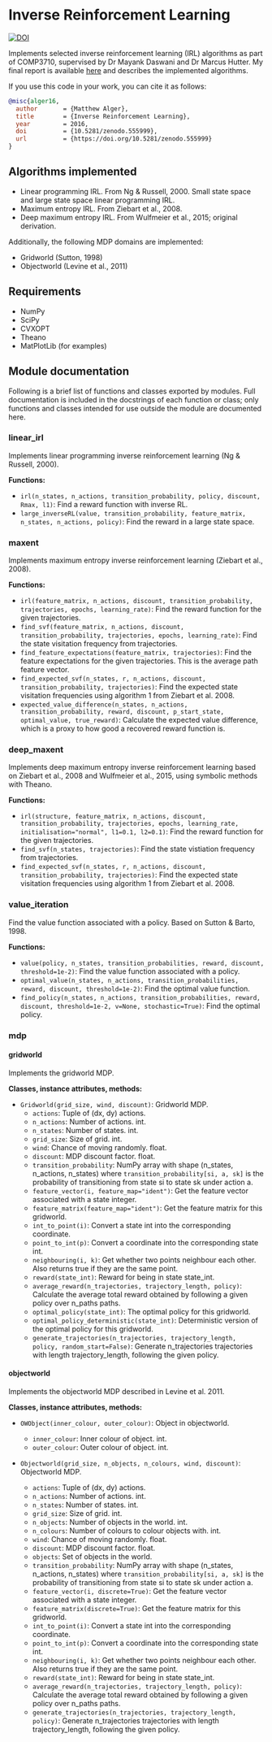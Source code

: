# Inverse Reinforcement Learning

[![DOI](https://zenodo.org/badge/DOI/10.5281/zenodo.555999.svg)](https://doi.org/10.5281/zenodo.555999)

Implements selected inverse reinforcement learning (IRL) algorithms as part of COMP3710, supervised by Dr Mayank Daswani and Dr Marcus Hutter. My final report is available [here](http://matthewja.com/pdfs/irl.pdf) and describes the implemented algorithms.

If you use this code in your work, you can cite it as follows:
```bibtex
@misc{alger16,
  author       = {Matthew Alger},
  title        = {Inverse Reinforcement Learning},
  year         = 2016,
  doi          = {10.5281/zenodo.555999},
  url          = {https://doi.org/10.5281/zenodo.555999}
}
```

## Algorithms implemented

- Linear programming IRL. From Ng & Russell, 2000. Small state space and large state space linear programming IRL.
- Maximum entropy IRL. From Ziebart et al., 2008.
- Deep maximum entropy IRL. From Wulfmeier et al., 2015; original derivation.

Additionally, the following MDP domains are implemented:
- Gridworld (Sutton, 1998)
- Objectworld (Levine et al., 2011)

## Requirements
- NumPy
- SciPy
- CVXOPT
- Theano
- MatPlotLib (for examples)

## Module documentation

Following is a brief list of functions and classes exported by modules. Full documentation is included in the docstrings of each function or class; only functions and classes intended for use outside the module are documented here.

### linear_irl

Implements linear programming inverse reinforcement learning (Ng & Russell, 2000).

**Functions:**

- `irl(n_states, n_actions, transition_probability, policy, discount, Rmax, l1)`: Find a reward function with inverse RL.
- `large_inverseRL(value, transition_probability, feature_matrix, n_states, n_actions, policy)`: Find the reward in a large state space.

### maxent
    
Implements maximum entropy inverse reinforcement learning (Ziebart et al., 2008).

**Functions:**

- `irl(feature_matrix, n_actions, discount, transition_probability, trajectories, epochs, learning_rate)`: Find the reward function for the given trajectories.
- `find_svf(feature_matrix, n_actions, discount, transition_probability, trajectories, epochs, learning_rate)`: Find the state visitation frequency from trajectories.
- `find_feature_expectations(feature_matrix, trajectories)`:  Find the feature expectations for the given trajectories. This is the average path feature vector.
- `find_expected_svf(n_states, r, n_actions, discount, transition_probability, trajectories)`: Find the expected state visitation frequencies using algorithm 1 from Ziebart et al. 2008.
- `expected_value_difference(n_states, n_actions, transition_probability, reward, discount, p_start_state, optimal_value, true_reward)`: Calculate the expected value difference, which is a proxy to how good a recovered reward function is.

### deep_maxent

Implements deep maximum entropy inverse reinforcement learning based on Ziebart et al., 2008 and Wulfmeier et al., 2015, using symbolic methods with Theano.

**Functions:**

- `irl(structure, feature_matrix, n_actions, discount, transition_probability, trajectories, epochs, learning_rate, initialisation="normal", l1=0.1, l2=0.1)`: Find the reward function for the given trajectories.
- `find_svf(n_states, trajectories)`: Find the state vistiation frequency from trajectories.
- `find_expected_svf(n_states, r, n_actions, discount, transition_probability, trajectories)`: Find the expected state visitation frequencies using algorithm 1 from Ziebart et al. 2008.

### value_iteration

Find the value function associated with a policy. Based on Sutton & Barto, 1998.

**Functions:**

- `value(policy, n_states, transition_probabilities, reward, discount, threshold=1e-2)`: Find the value function associated with a policy.
- `optimal_value(n_states, n_actions, transition_probabilities, reward, discount, threshold=1e-2)`: Find the optimal value function.
- `find_policy(n_states, n_actions, transition_probabilities, reward, discount, threshold=1e-2, v=None, stochastic=True)`: Find the optimal policy.

### mdp

#### gridworld

Implements the gridworld MDP.

**Classes, instance attributes, methods:**

- `Gridworld(grid_size, wind, discount)`: Gridworld MDP.
    - `actions`: Tuple of (dx, dy) actions.
    - `n_actions`: Number of actions. int.
    - `n_states`: Number of states. int.
    - `grid_size`: Size of grid. int.
    - `wind`: Chance of moving randomly. float.
    - `discount`: MDP discount factor. float.
    - `transition_probability`: NumPy array with shape (n_states, n_actions, n_states) where `transition_probability[si, a, sk]` is the probability of transitioning from state si to state sk under action a.
    - `feature_vector(i, feature_map="ident")`: Get the feature vector associated with a state integer.
    - `feature_matrix(feature_map="ident")`: Get the feature matrix for this gridworld.
    - `int_to_point(i)`: Convert a state int into the corresponding coordinate.
    - `point_to_int(p)`: Convert a coordinate into the corresponding state int.
    - `neighbouring(i, k)`: Get whether two points neighbour each other. Also returns true if they are the same point.
    - `reward(state_int)`: Reward for being in state state_int.
    - `average_reward(n_trajectories, trajectory_length, policy)`: Calculate the average total reward obtained by following a given policy over n_paths paths.
    - `optimal_policy(state_int)`: The optimal policy for this gridworld.
    - `optimal_policy_deterministic(state_int)`: Deterministic version of the optimal policy for this gridworld.
    - `generate_trajectories(n_trajectories, trajectory_length, policy, random_start=False)`: Generate n_trajectories trajectories with length trajectory_length, following the given policy.

#### objectworld

Implements the objectworld MDP described in Levine et al. 2011.

**Classes, instance attributes, methods:**

- `OWObject(inner_colour, outer_colour)`: Object in objectworld.
    - `inner_colour`: Inner colour of object. int.
    - `outer_colour`: Outer colour of object. int.

- `Objectworld(grid_size, n_objects, n_colours, wind, discount)`: Objectworld MDP.
    - `actions`: Tuple of (dx, dy) actions.
    - `n_actions`: Number of actions. int.
    - `n_states`: Number of states. int.
    - `grid_size`: Size of grid. int.
    - `n_objects`: Number of objects in the world. int.
    - `n_colours`: Number of colours to colour objects with. int.
    - `wind`: Chance of moving randomly. float.
    - `discount`: MDP discount factor. float.
    - `objects`: Set of objects in the world.
    - `transition_probability`: NumPy array with shape (n_states, n_actions, n_states) where `transition_probability[si, a, sk]` is the probability of transitioning from state si to state sk under action a.
    - `feature_vector(i, discrete=True)`: Get the feature vector associated with a state integer.
    - `feature_matrix(discrete=True)`: Get the feature matrix for this gridworld.
    - `int_to_point(i)`: Convert a state int into the corresponding coordinate.
    - `point_to_int(p)`: Convert a coordinate into the corresponding state int.
    - `neighbouring(i, k)`: Get whether two points neighbour each other. Also returns true if they are the same point.
    - `reward(state_int)`: Reward for being in state state_int.
    - `average_reward(n_trajectories, trajectory_length, policy)`: Calculate the average total reward obtained by following a given policy over n_paths paths.
    - `generate_trajectories(n_trajectories, trajectory_length, policy)`: Generate n_trajectories trajectories with length trajectory_length, following the given policy.
